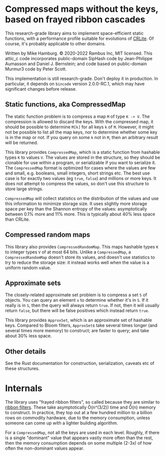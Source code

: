 # Compressed maps without the keys, based on frayed ribbon cascades

This research-grade library aims to implement space-efficient static functions,
with a performance profile suitable for evolutions of
[CRLite](https://blog.mozilla.org/security/2020/01/09/crlite-part-2-end-to-end-design/).
Of course, it's probably applicable to other domains.

Written by Mike Hamburg.  © 2020-2022 Rambus Inc, MIT licensed.  This attic_c
code incorporates public-domain SipHash code by Jean-Philippe Aumasson
and Daniel J. Bernstein; and code based on public-domain Murmur3 code
by Peter Scott.

This implementation is still research-grade.  Don't deploy it in production.
In particular, it depends on `bincode` version 2.0.0-RC.1, which may have
significant changes before release.

## Static functions, aka CompressedMap

The static function problem is to compress a map `M` of type `K -> V`.
The compression is allowed to discard the keys. With the compressed map,
it should be possible to determine `M[k]` for all keys `k` of `M`.
However, it might not be possible to list all the map keys, nor to
determine whether some key is in the map or not. If you query on
some `k` not in `M`, then an arbitrary result will be returned.

This library provides `CompressedMap`, which is a static function from
hashable types `K` to values `V`.  The values are stored in the structure,
so they should be clonable for use within a program, or serializable if
you want to serialize it.  The `CompressedMap` format is optimized for
cases where the values are few and small, e.g. booleans, small integers,
short strings etc.  The best use case is for exactly two values (eg `true`,
`false`) and millions or more keys.  It does not attempt to compress the
values, so don't use this structure to store large strings.

`CompressedMap` will collect statistics on the distribution of the values
and use this information to minimize storage size.  It uses slightly more
storage space per key than the Shannon entropy of the values: asymptotically
between 0.1% more and 11% more.  This is typically about 40% less space
than CRLite.

## Compressed random maps

This library also provides `CompressedRandomMap`.  This maps hashable
types `K` to integer types `V` of at most 64 bits.  Unlike a `CompressedMap`,
a `CompressedRandomMap` doesn't store its values, and doesn't use
statistics to try to reduce the storage size: it instead works well
when the value is a uniform random value.

## Approximate sets

The closely-related approximate set problem is to compress a set `S` of
objects.  You can query an element `x` to determine whether it's in
`S`.  If it really is in `S`, then the query will always return `true`.
If not, then it will usually return `false`, but there will be false
positives which instead return `true`.

This library provides `ApproxSet`, which is an approximate set of hashable
keys.  Compared to Bloom filters, `ApproxSet`s take several times longer
(and several times more memory) to construct; are faster to query; and
take about 30% less space.

## Other details

See the Rust documentation for construction, serialization, caveats etc of
these structures.

# Internals

The library uses "frayed ribbon filters", so called because they are similar
to [ribbon filters](https://engineering.fb.com/2021/07/09/data-infrastructure/ribbon-filter/).
These take asymptotically Õ(n^(3/2)) time and Õ(n) memory to construct.
In practice, they top out at a few hundred million to a billion rows on
commodity hardware, due to the memory consumption, unless someone can come
up with a lighter building algorithm.

For a `CompressedMap`, not all the keys are used in each level.  Roughly,
if there is a single "dominant" value that appears vastly more often than
the rest, then the memory consumption depends on some multiple (2-3x) of
how often the non-dominant values appear.